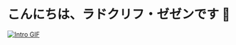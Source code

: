 # こんにちは、ラドクリフ・ゼゼンです 👋

[![Intro GIF](https://media.giphy.com/media/v1.Y2lkPTc5MGI3NjExZGVxZmF0MjljdHl2Z2hqMHp6dWptazlhNG5vYjJ2ajRocG9zMGNqbiZlcD12MV9naWZzX3NlYXJjaCZjdD1n/gIFIDmu5cUjzF53C5s/giphy.gif)](https://files.catbox.moe/fjy32d.mp4)